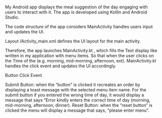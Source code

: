  

My Android app displays the meal suggestion of the day engaging with users to interact with it. The app is developed using Kotlin and Android Studio. 

The code structure of the app considers MainActivity handles users input and updates the UI. 

Layout /Activity_main.xml defines the UI layout for the main activity. 

 

Therefore, the app launches  MainActivity.kt , which fills the Text display like written in my application with menu items. So that when the user clicks on the Time of the (e.g. morning, mid-morning, afternoon, ext).  MainActivity.kt handles the click event and updates the UI accordingly. 

 

Button Click Event  

Submit Button: when the “button” is clicked it recreates an order by displaying a toast message with the selected menu item name. For the submit button if you entered the wrong time of day, it would display a message that says “Error kindly enters the correct time of day (morning, mid-morning, afternoon, dinner). Reset Button: when the “reset button” is clicked the menu will display a message that says, “please enter menu”. 


 


 


